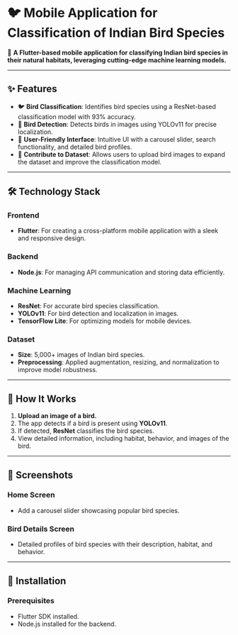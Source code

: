 # 🐦 Mobile Application for Classification of Indian Bird Species  
🌿 **A Flutter-based mobile application for classifying Indian bird species in their natural habitats, leveraging cutting-edge machine learning models.**

---

## ✨ Features  
- 🐦 **Bird Classification**: Identifies bird species using a ResNet-based classification model with 93% accuracy.  
- 🎯 **Bird Detection**: Detects birds in images using YOLOv11 for precise localization.  
- 📱 **User-Friendly Interface**: Intuitive UI with a carousel slider, search functionality, and detailed bird profiles.  
- 📂 **Contribute to Dataset**: Allows users to upload bird images to expand the dataset and improve the classification model.  

---

## 🛠️ Technology Stack  

### **Frontend**  
- **Flutter**: For creating a cross-platform mobile application with a sleek and responsive design.  

### **Backend**  
- **Node.js**: For managing API communication and storing data efficiently.  

### **Machine Learning**  
- **ResNet**: For accurate bird species classification.  
- **YOLOv11**: For bird detection and localization in images.  
- **TensorFlow Lite**: For optimizing models for mobile devices.  

### **Dataset**  
- **Size**: 5,000+ images of Indian bird species.  
- **Preprocessing**: Applied augmentation, resizing, and normalization to improve model robustness.  

---

## 🧭 How It Works  
1. **Upload an image of a bird.**  
2. The app detects if a bird is present using **YOLOv11**.  
3. If detected, **ResNet** classifies the bird species.  
4. View detailed information, including habitat, behavior, and images of the bird.  

---

## 📸 Screenshots  

### **Home Screen**  
- Add a carousel slider showcasing popular bird species.

### **Bird Details Screen**  
- Detailed profiles of bird species with their description, habitat, and behavior.

---

## 🚀 Installation  

### **Prerequisites**  
- Flutter SDK installed.  
- Node.js installed for the backend.  
